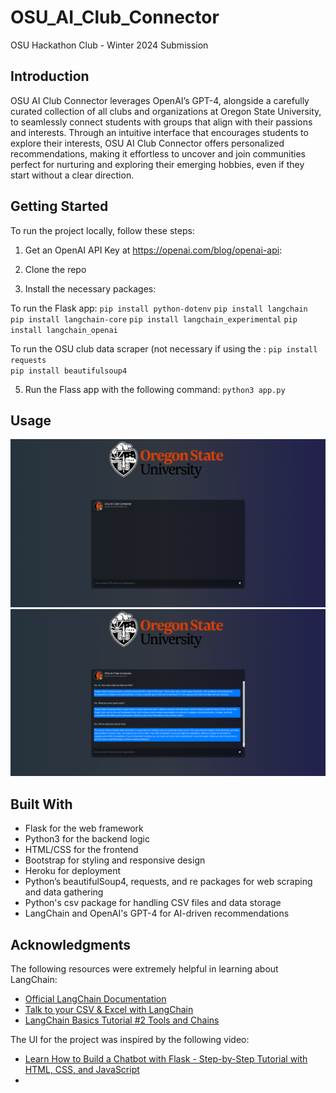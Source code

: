 # OSU_AI_Club_Connector

OSU Hackathon Club - Winter 2024 Submission


## Introduction

OSU AI Club Connector leverages OpenAI’s GPT-4, alongside a carefully curated collection of all clubs and organizations at Oregon State University, to seamlessly connect students with groups that align with their passions and interests. Through an intuitive interface that encourages students to explore their interests, OSU AI Club Connector offers personalized recommendations, making it effortless to uncover and join communities perfect for nurturing and exploring their emerging hobbies, even if they start without a clear direction.

## Getting Started
To run the project locally, follow these steps:
1. Get an OpenAI API Key at https://openai.com/blog/openai-api:
2. Clone the repo
   
3. Install the necessary packages:

To run the Flask app:
`pip install python-dotenv`
`pip install langchain`   
`pip install langchain-core`
`pip install langchain_experimental`
`pip install langchain_openai`

To run the OSU club data scraper (not necessary if using the :
`pip install requests`   
`pip install beautifulsoup4`

5. Run the Flass app with the following command:
`python3 app.py`


## Usage
![OSU_AI_Club_Connector #1](https://github.com/welmoznine/OSU_AI_Club_Connector/blob/main/static/OSU_AI_Club_Connector.png)
![OSU_AI_Club_Connector #2](https://github.com/welmoznine/OSU_AI_Club_Connector/blob/main/static/OSU_AI_Club_Connector2.png)

## Built With
- Flask for the web framework
- Python3 for the backend logic
- HTML/CSS for the frontend
- Bootstrap for styling and responsive design
- Heroku for deployment
- Python’s beautifulSoup4, requests, and re packages for web scraping and data gathering
- Python's csv package for handling CSV files and data storage
- LangChain and OpenAI's GPT-4 for AI-driven recommendations

## Acknowledgments
The following resources were extremely helpful in learning about LangChain:
- [Official LangChain Documentation](https://python.langchain.com/docs/get_started/introduction)
- [Talk to your CSV & Excel with LangChain](https://www.youtube.com/watch?v=xQ3mZhw69bc)
- [LangChain Basics Tutorial #2 Tools and Chains](https://www.youtube.com/watch?v=hI2BY7yl_Ac&list=PL8motc6AQftk1Bs42EW45kwYbyJ4jOdiZ)
  
The UI for the project was inspired by the following video: 
- [Learn How to Build a Chatbot with Flask - Step-by-Step Tutorial with HTML, CSS, and JavaScript](https://www.youtube.com/watch?v=70H_7C0kMbI)
- 

